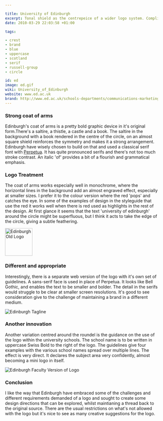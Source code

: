 ```yaml
---

title: University of Edinburgh
excerpt: Tonal shield as the centrepeice of a wider logo system. Complimented with some nice typographic choices.
date: 2010-03-29 22:03:58 +01:00

tags:

- crest
- brand
- blue
- uppercase
- scotland
- serif
- russell-group
- circle

id: ed
image: ed.gif
wiki: University_of_Edinburgh
website: www.ed.ac.uk
brand: http://www.ed.ac.uk/schools-departments/communications-marketing/resources/university-brand
---
```


### Strong coat of arms

Edinburgh's coat of arms is a pretty bold graphic device in it's original form.There's a saltire, a thistle, a castle and a book. The saltire in the background with a book rendered in the centre of the circle, on an almost square shield reinforces the symmetry and makes it a strong arrangement. Edinburgh have wisely chosen to build on that and used a classical serif font with [Perpetua](http://en.wikipedia.org/wiki/Perpetua_(typeface)). It has quite pronounced serifs and there's not too much stroke contrast. An italic 'of' provides a bit of a flourish and grammatical emphasis.

### Logo Treatment

The coat of arms works especially well in monochrome, where the horizontal lines in the background add an almost engraved effect, especially at smaller sizes. I prefer it to the colour version where the red 'pops' and catches the eye. In some of the examples of design in the styleguide that use the red it works well when there is red used as highlights in the rest of the design. At first glance it seems that the text 'university of edinburgh' around the circle might be superfluous, but I think it acts to take the edge of the circle, giving a subtle feathering.

<img src="./images/11.gif" alt="Edinburgh Old Logo" title="Edinburgh Old Logo" width="90" height="91" class="alignnone size-full wp-image-495" />

### Different and appropriate

Interestingly, there is a separate web version of the logo with it's own set of guidelines. A sans-serif face is used in place of Perpetua. It looks like Bell Gothic, and enables the text to be smaller and bolder. The detail in the serifs would struggle to be clear at smaller screen resolutions. It's good to see consideration give to the challenge of maintaining a brand in a different medium.

<img src="./images/12.jpg" alt="Edinburgh Tagline" class="alignnone size-full wp-image-497" />

### Another innovation

Another variation centred around the roundel is the guidance on the use of the logo within the university schools. The school name is to be written in uppercase Swiss Bold to the right of the logo. The guidelines give four examples with the various school names spread over multiple lines. The effect is very direct. It declares the subject area very confidently, almost becoming a mini logo in itself.

<img src="./images/13.gif" alt="Edinburgh Faculty Version of Logo" class="alignnone size-full wp-image-499" />

### Conclusion

I like the way that Edinburgh have embraced some of the challenges and different requirements demanded of a logo and sought to create some design directions that can be explored, whilst maintianing a thread back to the original source. There are the usual restrictions on what's not allowed with the logo but it's nice to see as many creative suggestions for the logo.
